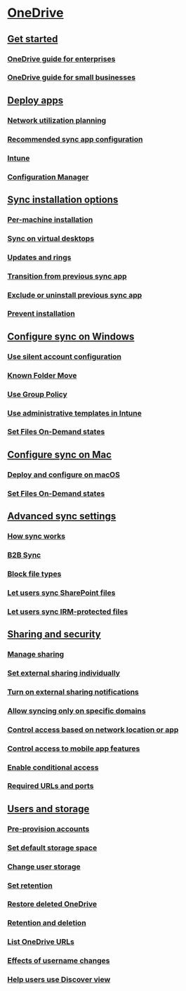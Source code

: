 ﻿  

# [OneDrive](onedrive.yml)
## [Get started]()
### [OneDrive guide for enterprises](plan-onedrive-enterprise.md)
### [OneDrive guide for small businesses](One-Drive-Quickstart-Small-Business.md)
## [Deploy apps]()
### [Network utilization planning](network-utilization-planning.md)
### [Recommended sync app configuration](ideal-state-configuration.md)
### [Intune](deploy-intune.md)
### [Configuration Manager](deploy-on-windows.md)
## [Sync installation options]()
### [Per-machine installation](per-machine-installation.md)
### [Sync on virtual desktops](sync-vdi-support.md)
### [Updates and rings](sync-client-update-process.md)
### [Transition from previous sync app](transition-from-previous-sync-client.md)
### [Exclude or uninstall previous sync app](exclude-or-uninstall-previous-sync-client.md)
### [Prevent installation](prevent-installation.md)
## [Configure sync on Windows]()
### [Use silent account configuration](use-silent-account-configuration.md)
### [Known Folder Move](redirect-known-folders.md)
### [Use Group Policy](use-group-policy.md)
### [Use administrative templates in Intune](configure-sync-intune.md)
### [Set Files On-Demand states](files-on-demand-windows.md)
## [Configure sync on Mac]()
### [Deploy and configure on macOS](deploy-and-configure-on-macos.md)
### [Set Files On-Demand states](files-on-demand-mac.md)
## [Advanced sync settings]()
### [How sync works](sync-process.md)
### [B2B Sync](b2b-sync.md)
### [Block file types](block-file-types.md)
### [Let users sync SharePoint files](/sharepoint/let-users-use-new-onedrive-sync-client)
### [Let users sync IRM-protected files](/sharepoint/let-users-sync-irm-protected-files)
## [Sharing and security]()
### [Manage sharing](manage-sharing.md)
### [Set external sharing individually](user-external-sharing-settings.md)
### [Turn on external sharing notifications](turn-on-external-sharing-notifications.md)
### [Allow syncing only on specific domains](allow-syncing-only-on-specific-domains.md)
### [Control access based on network location or app](control-access-based-on-network-location-or-app.md)
### [Control access to mobile app features](control-access-to-mobile-app-features.md)
### [Enable conditional access](enable-conditional-access.md)
### [Required URLs and ports](required-urls-and-ports.md)
## [Users and storage]()
### [Pre-provision accounts](pre-provision-accounts.md)
### [Set default storage space](set-default-storage-space.md)
### [Change user storage](change-user-storage.md)
### [Set retention](set-retention.md)
### [Restore deleted OneDrive](restore-deleted-onedrive.md)
### [Retention and deletion](retention-and-deletion.md)
### [List OneDrive URLs](list-onedrive-urls.md)
### [Effects of username changes](upn-changes.md)
### [Help users use Discover view](help-users-use-discover-view.md)

